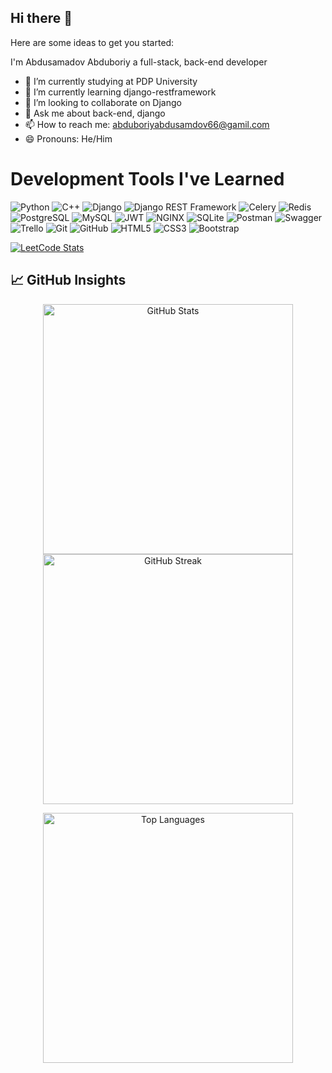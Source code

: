 ## Hi there 👋

Here are some ideas to get you started:

I'm Abdusamadov Abduboriy a full-stack, back-end developer

- 🔭 I’m currently studying at PDP University
- 🌱 I’m currently learning django-restframework
- 👯 I’m looking to collaborate on Django
- 💬 Ask me about back-end, django
- 📫 How to reach me: abduboriyabdusamdov66@gamil.com
- 😄 Pronouns: He/Him

# Development Tools I've Learned

![Python](https://img.shields.io/badge/Python-3776AB?style=flat-square&logo=python&logoColor=white)
![C++](https://img.shields.io/badge/C%2B%2B-00599C?style=flat-square&logo=c%2B%2B&logoColor=white)
![Django](https://img.shields.io/badge/Django-092E20?style=flat-square&logo=django&logoColor=white)
![Django REST Framework](https://img.shields.io/badge/Django%20REST%20Framework-3E8E41?style=flat-square&logo=django&logoColor=white)
![Celery](https://img.shields.io/badge/Celery-37814A?style=flat-square&logo=celery&logoColor=white)
![Redis](https://img.shields.io/badge/Redis-DC382D?style=flat-square&logo=redis&logoColor=white)
![PostgreSQL](https://img.shields.io/badge/PostgreSQL-336791?style=flat-square&logo=postgresql&logoColor=white)
![MySQL](https://img.shields.io/badge/MySQL-4479A1?style=flat-square&logo=mysql&logoColor=white)
![JWT](https://img.shields.io/badge/JWT-%2300BFFF?style=flat-square&logo=json-web-tokens)
![NGINX](https://img.shields.io/badge/NGINX-%2300BFFF?style=flat-square&logo=nginx)
![SQLite](https://img.shields.io/badge/SQLite-%233B8EB5?style=flat-square&logo=sqlite)
![Postman](https://img.shields.io/badge/Postman-DC382D?style=flat-square&logo=postman)
![Swagger](https://img.shields.io/badge/Swagger-%238CCB3F?style=flat-square&logo=swagger)
![Trello](https://img.shields.io/badge/Trello-%2300BFFF?style=flat-square&logo=trello)
![Git](https://img.shields.io/badge/Git-%23FF6C37?style=flat-square&logo=git)
![GitHub](https://img.shields.io/badge/GitHub-black?style=flat-square&logo=github)
![HTML5](https://img.shields.io/badge/HTML5-E34F26?style=flat-square&logo=html5&logoColor=white)
![CSS3](https://img.shields.io/badge/CSS3-1572B6?style=flat-square&logo=css3&logoColor=white)
![Bootstrap](https://img.shields.io/badge/Bootstrap-563D7C?style=flat-square&logo=bootstrap&logoColor=white)


[![LeetCode Stats](https://leetcard.jacoblin.cool/Gammbity?theme=dark&font=Noto%20Sans)](https://leetcode.com/Gammbity)
## 📈 GitHub Insights
<p align="center">
  <img src="https://github-readme-stats.vercel.app/api?username=gammbity&show_icons=true&theme=dracula" alt="GitHub Stats" width="400"/>
  <img src="https://github-readme-streak-stats.herokuapp.com/?user=gammbity&show_icons=true&theme=dracula" alt="GitHub Streak" width="400"/>
</p>
<p align="center">
  <img src="https://github-readme-stats.vercel.app/api/top-langs/?username=gammbity&layout=compact&theme=dracula" alt="Top Languages" width="400"/>
</p>





